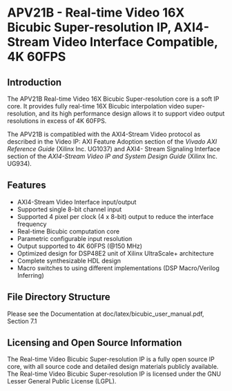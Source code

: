 # APV21B - Real-time Video 16X Bicubic Super-resolution IP, AXI4-Stream Video Interface Compatible, 4K 60FPS
## Introduction
The APV21B Real-time Video 16X Bicubic Super-resolution core is a soft IP core. It provides fully
real-time 16X Bicubic interpolation video super-resolution, and its high performance design allows it to
support video output resolutions in excess of 4K 60FPS.  

The APV21B is compatibled with the AXI4-Stream Video protocol as described in the Video IP:
AXI Feature Adoption section of the *Vivado AXI Reference Guide* (Xilinx Inc. UG1037) and AXI4-
Stream Signaling Interface section of the *AXI4-Stream Video IP and System Design Guide* (Xilinx
Inc. UG934).

## Features
* AXI4-Stream Video Interface input/output
* Supported single 8-bit channel input
* Supported 4 pixel per clock (4 x 8-bit) output to reduce the interface frequency
* Real-time Bicubic computation core
* Parametric configurable input resolution
* Output supported to 4K 60FPS (@150 MHz)
* Optimized design for DSP48E2 unit of Xilinx UltraScale+ architecture
* Complete synthesizable HDL design
* Macro switches to using different implementations (DSP Macro/Verilog Inferring)

## File Directory Structure
Please see the Documentation at doc/latex/bicubic_user_manual.pdf, Section 7.1

## Licensing and Open Source Information
The Real-time Video Bicubic Super-resolution IP is a fully open source IP core, with all source code
and detailed design materials publicly available.  
The Real-time Video Bicubic Super-resolution IP is licensed under the GNU Lesser General Public
License (LGPL).
